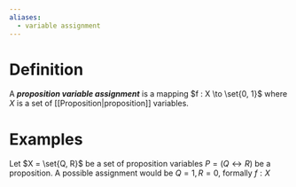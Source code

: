```yaml
---
aliases:
  - variable assignment
---
```

# Definition
A ___proposition variable assignment___ is a mapping $f : X \to \set{0, 1}$ where $X$ is a set of [[Proposition|proposition]] variables.
# Examples
Let $X = \set{Q, R}$ be a set of proposition variables $P = (Q \leftrightarrow R)$ be a proposition. A possible assignment would be $Q = 1, R = 0$, formally $f : X$